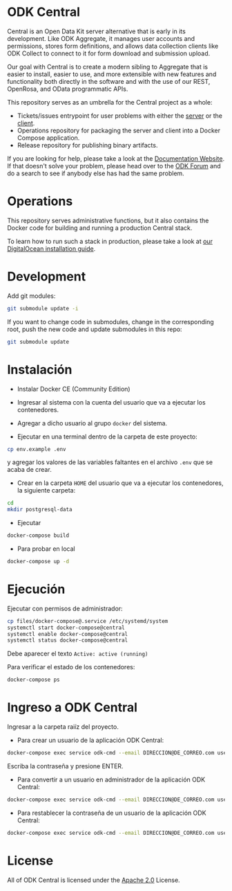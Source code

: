 ODK Central
===========

Central is an Open Data Kit server alternative that is early in its development. Like ODK Aggregate, it manages user accounts and permissions, stores form definitions, and allows data collection clients like ODK Collect to connect to it for form download and submission upload.

Our goal with Central is to create a modern sibling to Aggregate that is easier to install, easier to use, and more extensible with new features and functionality both directly in the software and with the use of our REST, OpenRosa, and OData programmatic APIs.

This repository serves as an umbrella for the Central project as a whole:

* Tickets/issues entrypoint for user problems with either the [server](https://github.com/im2019/central-backend) or the [client](https://github.com/im2019/central-frontend).
* Operations repository for packaging the server and client into a Docker Compose application.
* Release repository for publishing binary artifacts.

If you are looking for help, please take a look at the [Documentation Website](https://docs.opendatakit.org/central-intro/). If that doesn't solve your problem, please head over to the [ODK Forum](https://forum.opendatakit.org) and do a search to see if anybody else has had the same problem.

Operations
==========

This repository serves administrative functions, but it also contains the Docker code for building and running a production Central stack.

To learn how to run such a stack in production, please take a look at [our DigitalOcean installation guide](https://docs.opendatakit.org/central-install-digital-ocean/).

Development
===========

Add git modules:

```bash
git submodule update -i
```

If you want to change code in submodules, change in the corresponding root, push the new code and update submodules in this repo:

```bash
git submodule update
```

Instalación
===========

- Instalar Docker CE (Community Edition)

- Ingresar al sistema con la cuenta del usuario que va a ejecutar los contenedores.

- Agregar a dicho usuario al grupo `docker` del sistema.

- Ejecutar en una terminal dentro de la carpeta de este proyecto:

```bash
cp env.example .env
```

y agregar los valores de las variables faltantes en el archivo `.env` que se acaba de crear.

- Crear en la carpeta `HOME` del usuario que va a ejecutar los contenedores, la siguiente carpeta:

```bash
cd
mkdir postgresql-data
```

- Ejecutar

```bash
docker-compose build
```

- Para probar en local

```bash
docker-compose up -d
```

Ejecución
===========

Ejecutar con permisos de administrador:

```bash
cp files/docker-compose@.service /etc/systemd/system
systemctl start docker-compose@central
systemctl enable docker-compose@central
systemctl status docker-compose@central
```

Debe aparecer el texto `Active: active (running)`

Para verificar el estado de los contenedores:

```bash
docker-compose ps
```

Ingreso a ODK Central
=====================

Ingresar a la carpeta raiíz del proyecto.

- Para crear un usuario de la aplicación ODK Central:

```bash
docker-compose exec service odk-cmd --email DIRECCION@DE_CORREO.com user-create
```
Escriba la contraseña y presione ENTER.

- Para convertir a un usuario en administrador de la aplicación ODK Central:

```bash
docker-compose exec service odk-cmd --email DIRECCION@DE_CORREO.com user-promote
```

- Para restablecer la contraseña de un usuario de la aplicación ODK Central:

```bash
docker-compose exec service odk-cmd --email DIRECCION@DE_CORREO.com user-set-password
```

License
=======

All of ODK Central is licensed under the [Apache 2.0](https://raw.githubusercontent.com/opendatakit/central/master/LICENSE) License.

